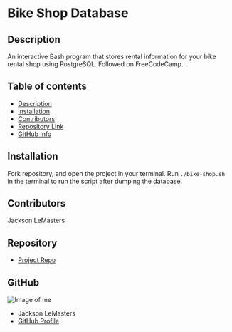 # **Bike Shop Database**
## Description 
An interactive Bash program that stores rental information for your bike rental shop using PostgreSQL. Followed on FreeCodeCamp.
## Table of contents
- [Description](#Description)
- [Installation](#Installation)
- [Contributors](#Contributors)
- [Repository Link](#Repository)
- [GitHub Info](#GitHub) 
## Installation
Fork repository, and open the project in your terminal. Run ```./bike-shop.sh``` in the terminal to run the script after dumping the database.
## Contributors
Jackson LeMasters
## Repository
- [Project Repo](github.com/tf-jlemasters/bike_shop_db)
## GitHub
![Image of me](https://avatars.githubusercontent.com/u/82251556?v=4)
- Jackson LeMasters
- [GitHub Profile](https://github.com/tf-jlemasters)